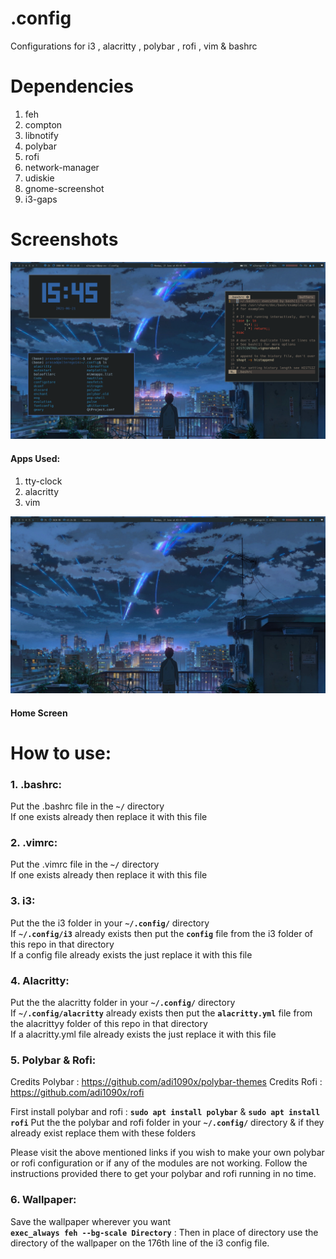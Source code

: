 # .config
Configurations for i3 , alacritty , polybar , rofi , vim & bashrc

# Dependencies
1. feh
2. compton
3. libnotify
4. polybar
5. rofi
6. network-manager
7. udiskie
8. gnome-screenshot
9. i3-gaps

# Screenshots
![](/screenshots/configss1.png)
#### Apps Used:
1. tty-clock
2. alacritty
3. vim

![](/screenshots/configss2.png)
#### Home Screen

# How to use:
### 1. .bashrc:
Put the .bashrc file in the **` ~/ `** directory \
If one exists already then replace it with this file


### 2. .vimrc: 
Put the .vimrc file in the **` ~/ `** directory \
If one exists already then replace it with this file


### 3. i3:
Put the the i3 folder in your **` ~/.config/ `** directory \
If **` ~/.config/i3 `** already exists then put the **` config `** file from the i3 folder of this repo in that directory \
If a config file already exists the just replace it with this file


### 4. Alacritty:
Put the the alacritty folder in your **` ~/.config/ `** directory \
If **` ~/.config/alacritty `** already exists then put the **` alacritty.yml `** file from the alacrittyy folder of this repo in that directory \
If a alacritty.yml file already exists the just replace it with this file


### 5. Polybar & Rofi:
Credits Polybar : https://github.com/adi1090x/polybar-themes
Credits Rofi : https://github.com/adi1090x/rofi

First install polybar and rofi : **` sudo apt install polybar `** & **` sudo apt install rofi `**
Put the the polybar and rofi folder in your **` ~/.config/ `** directory & if they already exist replace them with these folders

Please visit the above mentioned links if you wish to make your own polybar or rofi configuration or if any of the modules are not working.
Follow the instructions provided there to get your polybar and rofi running in no time.


### 6. Wallpaper:
Save the wallpaper wherever you want \
**` exec_always feh --bg-scale Directory `** : Then in place of directory use the directory of the wallpaper on the 176th line of the i3 config file.
